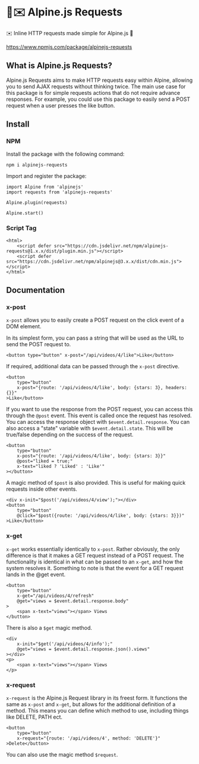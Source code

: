 # 🌲✉️ Alpine.js Requests

✉️ Inline HTTP requests made simple for Alpine.js 🌲

https://www.npmjs.com/package/alpinejs-requests

## What is Alpine.js Requests?

Alpine.js Requests aims to make HTTP requests easy within Alpine, allowing you to send AJAX requests without thinking twice.
The main use case for this package is for simple requests actions that do not require advance responses.
For example, you could use this package to easily send a POST request when a user presses the like button.

## Install

### NPM

Install the package with the following command:

```
npm i alpinejs-requests
```

Import and register the package:

```
import Alpine from 'alpinejs'
import requests from 'alpinejs-requests'

Alpine.plugin(requests)

Alpine.start()
```

### Script Tag

```
<html>
    <script defer src="https://cdn.jsdelivr.net/npm/alpinejs-requests@1.x.x/dist/plugin.min.js"></script>
    <script defer src="https://cdn.jsdelivr.net/npm/alpinejs@3.x.x/dist/cdn.min.js"></script>
</html>
```

## Documentation

### x-post

`x-post` allows you to easily create a POST request on the click event of a DOM element.

In its simplest form, you can pass a string that will be used as the URL to send the POST request to.
```
<button type="button" x-post="/api/videos/4/like">Like</button>
```

If required, additional data can be passed through the `x-post` directive.
```
<button
    type="button"
    x-post="{route: '/api/videos/4/like', body: {stars: 3}, headers: {}}"
>Like</button>
```

If you want to use the response from the POST request, you can access this through the `@post` event.
This event is called once the request has resolved. You can access the response object with `$event.detail.response`.
You can also access a "state" variable with `$event.detail.state`. This will be true/false depending on the success of the request.
```
<button
    type="button"
    x-post="{route: '/api/videos/4/like', body: {stars: 3}}"
    @post="liked = true;"
    x-text="liked ? 'Liked' : 'Like'"
></button>
```

A magic method of `$post` is also provided. This is useful for making quick requests inside other events.
```
<div x-init="$post('/api/videos/4/view');"></div>
<button
    type="button"
    @click="$post({route: '/api/videos/4/like', body: {stars: 3}})"
>Like</button>
```

### x-get

`x-get` works essentially identically to `x-post`. Rather obviously, the only difference is that it makes a GET request instead of a POST request.
The functionality is identical in what can be passed to an `x-get`, and how the system resolves it. Something to note is that the event for a GET request
lands in the @get event.
```
<button
    type="button"
    x-get="/api/videos/4/refresh"
    @get="views = $event.detail.response.body"
>
    <span x-text="views"></span> Views
</button>
```

There is also a `$get` magic method.
```
<div
    x-init="$get('/api/videos/4/info');"
    @get="views = $event.detail.response.json().views"
></div>
<p>
    <span x-text="views"></span> Views
</p>
```

### x-request

`x-request` is the Alpine.js Request library in its freest form. It functions the same as `x-post` and `x-get`, but allows for the additional
definition of a method. This means you can define which method to use, including things like DELETE, PATH ect.
```
<button
    type="button"
    x-request="{route: '/api/videos/4', method: 'DELETE'}"
>Delete</button>
```

You can also use the magic method `$request`.

